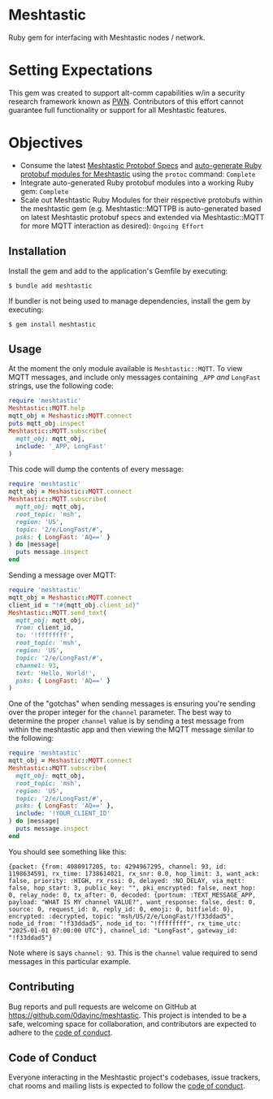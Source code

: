 # Meshtastic

Ruby gem for interfacing with Meshtastic nodes / network.

# Setting Expectations

This gem was created to support alt-comm capabilities w/in a security research framework known as [PWN](https://github.com/0dayInc/pwn).  Contributors of this effort cannot guarantee full functionality or support for all Meshtastic features.

# Objectives

- Consume the latest [Meshtastic Protobof Specs](https://github.com/meshtastic/protobufs) and [auto-generate Ruby protobuf modules for Meshtastic](https://github.com/0dayInc/meshtastic/blob/master/AUTOGEN_meshtastic_protobufs.sh) using the `protoc` command: `Complete`
- Integrate auto-generated Ruby protobuf modules into a working Ruby gem: `Complete`
- Scale out Meshtastic Ruby Modules for their respective protobufs within the meshtastic gem (e.g. Meshtastic::MQTTPB is auto-generated based on latest Meshtastic protobuf specs and extended via Meshtastic::MQTT for more MQTT interaction as desired): `Ongoing Effort`

## Installation

Install the gem and add to the application's Gemfile by executing:

    $ bundle add meshtastic

If bundler is not being used to manage dependencies, install the gem by executing:

    $ gem install meshtastic

## Usage

At the moment the only module available is `Meshtastic::MQTT`.  To view MQTT messages, and include only messages containing `_APP` _and_ `LongFast` strings, use the following code:

```ruby
require 'meshtastic'
Meshtastic::MQTT.help
mqtt_obj = Meshastic::MQTT.connect
puts mqtt_obj.inspect
Meshtastic::MQTT.subscribe(
  mqtt_obj: mqtt_obj,
  include: '_APP, LongFast'
)
```

This code will dump the contents of every message:

```ruby
require 'meshtastic'
mqtt_obj = Meshastic::MQTT.connect
Meshtastic::MQTT.subscribe(
  mqtt_obj: mqtt_obj,
  root_topic: 'msh',
  region: 'US',
  topic: '2/e/LongFast/#',
  psks: { LongFast: 'AQ==' }
) do |message|
  puts message.inspect
end
```

Sending a message over MQTT:

```ruby
require 'meshtastic'
mqtt_obj = Meshastic::MQTT.connect
client_id = "!#{mqtt_obj.client_id}"
Meshtastic::MQTT.send_text(
  mqtt_obj: mqtt_obj,
  from: client_id,
  to: '!ffffffff',
  root_topic: 'msh',
  region: 'US',
  topic: '2/e/LongFast/#',
  channel: 93,
  text: 'Hello, World!',
  psks: { LongFast: 'AQ==' }
)
```

One of the "gotchas" when sending messages is ensuring you're sending over the proper integer for the `channel` parameter.  The best way to determine the proper `channel` value is by sending a test message from within the meshtastic app and then viewing the MQTT message similar to the following:

```ruby
require 'meshtastic'
mqtt_obj = Meshastic::MQTT.connect
Meshtastic::MQTT.subscribe(
  mqtt_obj: mqtt_obj,
  root_topic: 'msh',
  region: 'US',
  topic: '2/e/LongFast/#',
  psks: { LongFast: 'AQ==' },
  include: '!YOUR_CLIENT_ID'
) do |message|
  puts message.inspect
end
```

You should see something like this:

```
{packet: {from: 4080917205, to: 4294967295, channel: 93, id: 1198634591, rx_time: 1738614021, rx_snr: 0.0, hop_limit: 3, want_ack: false, priority: :HIGH, rx_rssi: 0, delayed: :NO_DELAY, via_mqtt: false, hop_start: 3, public_key: "", pki_encrypted: false, next_hop: 0, relay_node: 0, tx_after: 0, decoded: {portnum: :TEXT_MESSAGE_APP, payload: "WHAT IS MY channel VALUE?", want_response: false, dest: 0, source: 0, request_id: 0, reply_id: 0, emoji: 0, bitfield: 0}, encrypted: :decrypted, topic: "msh/US/2/e/LongFast/!f33ddad5", node_id_from: "!f33ddad5", node_id_to: "!ffffffff", rx_time_utc: "2025-01-01 07:00:00 UTC"}, channel_id: "LongFast", gateway_id: "!f33ddad5"}
```

Note where is says `channel: 93`.  This is the `channel` value required to send messages in this particular example.

## Contributing

Bug reports and pull requests are welcome on GitHub at https://github.com/0dayinc/meshtastic. This project is intended to be a safe, welcoming space for collaboration, and contributors are expected to adhere to the [code of conduct](https://github.com/0dayinc/meshtastic/blob/master/CODE_OF_CONDUCT.md).

## Code of Conduct

Everyone interacting in the Meshtastic project's codebases, issue trackers, chat rooms and mailing lists is expected to follow the [code of conduct](https://github.com/0dayinc/meshtastic/blob/master/CODE_OF_CONDUCT.md).
